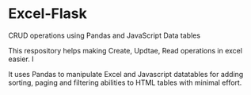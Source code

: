 # Excel-Flask
CRUD operations using Pandas and JavaScript Data tables

This respository helps making Create, Updtae, Read operations in excel easier. I

It uses Pandas to manipulate Excel and Javascript datatables for adding sorting, paging and filtering abilities to  HTML tables  with minimal effort.
